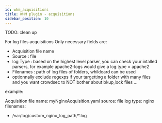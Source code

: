 ```yaml
---
id: whm_acquisitions
title: WHM plugin - acquisitions
sidebar_position: 10
---
```


TODO: clean up

For log files acquisitions
Only necessary fields are:
- Acquisition file name
- Source : file
- log Type : based on the highest level parser, you can check your intalled parsers, for example apache2-logs would give a log type = apache2
- Filenames : path of log files of folders, whildcard can be used
- optionnally exclude regexps if your targetting a folder with many files and you want crowdsec to NOT bother about bkup,lock files ...


example:

Acquisition file name: myNginxAcquisition.yaml
source: file
log type: nginx
filenames:
  - /var/log/custom_nginx_log_path/*.log

